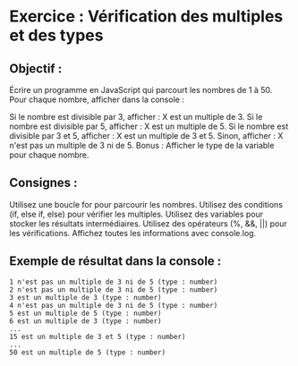 # Exercice : Vérification des multiples et des types

## Objectif :

Écrire un programme en JavaScript qui parcourt les nombres de 1 à 50. Pour chaque nombre, afficher dans la console :

Si le nombre est divisible par 3, afficher : X est un multiple de 3.
Si le nombre est divisible par 5, afficher : X est un multiple de 5.
Si le nombre est divisible par 3 et 5, afficher : X est un multiple de 3 et 5.
Sinon, afficher : X n'est pas un multiple de 3 ni de 5.
Bonus : Afficher le type de la variable pour chaque nombre.

## Consignes :

Utilisez une boucle for pour parcourir les nombres.
Utilisez des conditions (if, else if, else) pour vérifier les multiples.
Utilisez des variables pour stocker les résultats intermédiaires.
Utilisez des opérateurs (%, &&, ||) pour les vérifications.
Affichez toutes les informations avec console.log.

## Exemple de résultat dans la console :

```
1 n'est pas un multiple de 3 ni de 5 (type : number)
2 n'est pas un multiple de 3 ni de 5 (type : number)
3 est un multiple de 3 (type : number)
4 n'est pas un multiple de 3 ni de 5 (type : number)
5 est un multiple de 5 (type : number)
6 est un multiple de 3 (type : number)
...
15 est un multiple de 3 et 5 (type : number)
...
50 est un multiple de 5 (type : number)
```